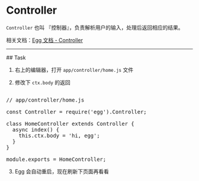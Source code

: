 # Controller

`Controller` 也叫 『控制器』，负责解析用户的输入，处理后返回相应的结果。

相关文档：[Egg 文档 - Controller](https://eggjs.app/zh-cn/basics/controller.html)

---

## Task

1. 右上的编辑器，打开 `app/controller/home.js` 文件

2. 修改下 `ctx.body` 的返回

<pre class="file" data-filename="app.js" data-target="replace">

// app/controller/home.js

const Controller = require('egg').Controller;

class HomeController extends Controller {
  async index() {
    this.ctx.body = 'hi, egg';
  }
}

module.exports = HomeController;
</pre>

3. Egg 会自动重启，现在刷新下页面再看看
